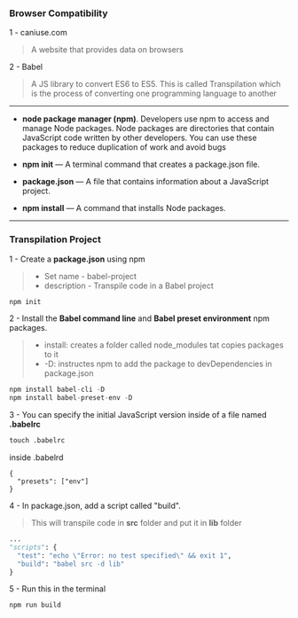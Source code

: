 ### Browser Compatibility 
1 - caniuse.com 
> A website that provides data on browsers

2 - Babel
> A JS library to convert ES6 to ES5. This is called Transpilation which is the process of converting one programming language to another

---
- **node package manager (npm)**. Developers use npm to access and manage Node packages. Node packages are directories that contain JavaScript code written by other developers. You can use these packages to reduce duplication of work and avoid bugs

- **npm init** — A terminal command that creates a package.json file.
- **package.json**  — A file that contains information about a JavaScript project.
- **npm install**  — A command that installs Node packages.

___ 

### Transpilation Project 
1 - Create a **package.json** using npm
 > - Set name - babel-project
 > - description - Transpile code in a Babel project 
 
```python
npm init
```
 
2 - Install the **Babel command line** and **Babel preset environment** npm packages.

> - install: creates a folder called node_modules tat copies packages to it 
> - -D: instructes npm to add the package to devDependencies in package.json


```python
npm install babel-cli -D
npm install babel-preset-env -D
```

3 - You can specify the initial JavaScript version inside of a file named **.babelrc**

```python
touch .babelrc
```

inside .babelrd

```
{
  "presets": ["env"]
}
```

4 - In package.json, add a script called "build".
> This will transpile code in **src** folder and put it in **lib** folder

```python
...
"scripts": {
  "test": "echo \"Error: no test specified\" && exit 1",
  "build": "babel src -d lib"
}
```

5 - Run this in the terminal 

```python 
npm run build
```